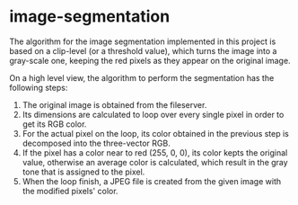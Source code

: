 # image-segmentation
The algorithm for the image segmentation implemented in this project is based on a clip-level (or a threshold value), which turns the image into a gray-scale one, keeping the red pixels as they appear on the original image.

On a high level view, the algorithm to perform the segmentation has the following steps:

1) The original image is obtained from the fileserver.
2) Its dimensions are calculated to loop over every single pixel in order to get its RGB color.
3) For the actual pixel on the loop, its color obtained in the previous step is decomposed into the three-vector RGB.
4) If the pixel has a color near to red (255, 0, 0), its color kepts the original value, otherwise an average color is calculated, which result in the gray tone that is assigned to the pixel.
5) When the loop finish, a JPEG file is created from the given image with the modified pixels' color.